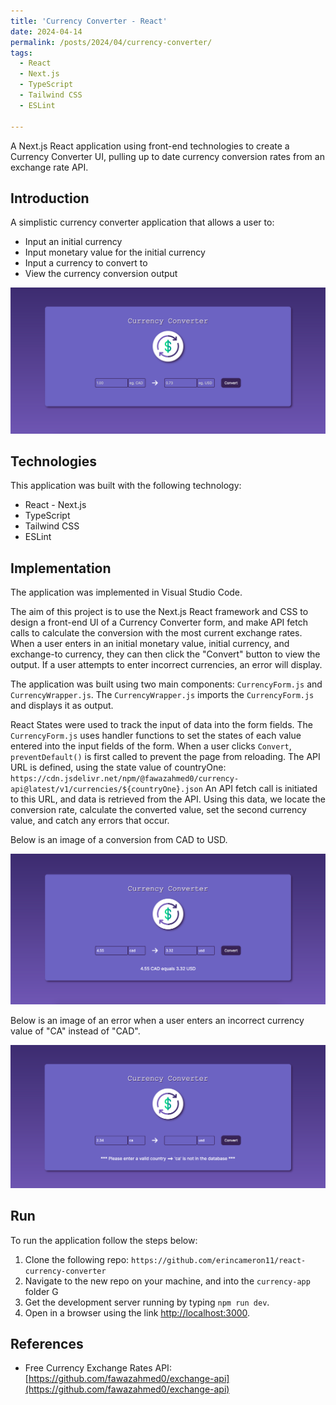 ```yaml
---
title: 'Currency Converter - React'
date: 2024-04-14
permalink: /posts/2024/04/currency-converter/
tags:
  - React
  - Next.js
  - TypeScript
  - Tailwind CSS
  - ESLint

---
```


A Next.js React application using front-end technologies to create a Currency Converter UI, pulling up to date currency conversion rates from an exchange rate API.

## Introduction
A simplistic currency converter application that allows a user to:
* Input an initial currency
* Input monetary value for the initial currency
* Input a currency to convert to
* View the currency conversion output    



![Currency Converter](https://raw.githubusercontent.com/erincameron11/erincameron11.github.io/master/images/currency-start.png)   


## Technologies
This application was built with the following technology:
* React - Next.js
* TypeScript
* Tailwind CSS
* ESLint
  

## Implementation
The application was implemented in Visual Studio Code.  

The aim of this project is to use the Next.js React framework and CSS to design a front-end UI of a Currency Converter form, and make API fetch calls to calculate the conversion with the most current exchange rates. When a user enters in an initial monetary value, initial currency, and exchange-to currency, they can then click the "Convert" button to view the output. If a user attempts to enter incorrect currencies, an error will display.

The application was built using two main components: `CurrencyForm.js` and `CurrencyWrapper.js`. The `CurrencyWrapper.js` imports the `CurrencyForm.js` and displays it as output. 

React States were used to track the input of data into the form fields. The `CurrencyForm.js` uses handler functions to set the states of each value entered into the input fields of the form. When a user clicks `Convert`, `preventDefault()` is first called to prevent the page from reloading. The API URL is defined, using the state value of countryOne:    
`https://cdn.jsdelivr.net/npm/@fawazahmed0/currency-api@latest/v1/currencies/${countryOne}.json`
An API fetch call is initiated to this URL, and data is retrieved from the API. Using this data, we locate the conversion rate, calculate the converted value, set the second currency value, and catch any errors that occur.
  


Below is an image of a conversion from CAD to USD.   

![Currency Converted](https://raw.githubusercontent.com/erincameron11/erincameron11.github.io/master/images/currency-ok.png)   


  
Below is an image of an error when a user enters an incorrect currency value of "CA" instead of "CAD".   

![Currency Error](https://raw.githubusercontent.com/erincameron11/erincameron11.github.io/master/images/currency-error.png)      


## Run
To run the application follow the steps below:
1. Clone the following repo: `https://github.com/erincameron11/react-currency-converter`
2. Navigate to the new repo on your machine, and into the `currency-app` folder G
3. Get the development server running by typing `npm run dev`.
4. Open in a browser using the link [http://localhost:3000](http://localhost:3000).


## References
* Free Currency Exchange Rates API: [https://github.com/fawazahmed0/exchange-api](https://github.com/fawazahmed0/exchange-api)